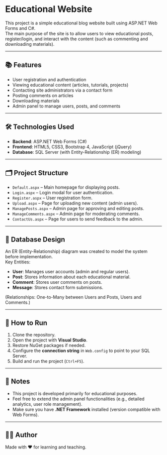 # Educational Website

This project is a simple educational blog website built using ASP.NET Web Forms and C#.  
The main purpose of the site is to allow users to view educational posts, register/login, and interact with the content (such as commenting and downloading materials).

---

## 📚 Features

- User registration and authentication
- Viewing educational content (articles, tutorials, projects)
- Contacting site administrators via a contact form
- Posting comments on articles
- Downloading materials
- Admin panel to manage users, posts, and comments

---

## 🛠️ Technologies Used

- **Backend**: ASP.NET Web Forms (C#)
- **Frontend**: HTML5, CSS3, Bootstrap 4, JavaScript (jQuery)
- **Database**: SQL Server (with Entity-Relationship (ER) modeling)

---

## 🗂️ Project Structure

- `Default.aspx` – Main homepage for displaying posts.
- `Login.aspx` – Login modal for user authentication.
- `Register.aspx` – User registration form.
- `Upload.aspx` – Page for uploading new content (admin users).
- `ManagePosts.aspx` – Admin page for approving and editing posts.
- `ManageComments.aspx` – Admin page for moderating comments.
- `ContactUs.aspx` – Page for users to send feedback to the admin.

---

## 🧩 Database Design

An ER (Entity-Relationship) diagram was created to model the system before implementation.  
Key Entities:

- **User**: Manages user accounts (admin and regular users).
- **Post**: Stores information about each educational material.
- **Comment**: Stores user comments on posts.
- **Message**: Stores contact form submissions.

(Relationships: One-to-Many between Users and Posts, Users and Comments.)

---

## 🚀 How to Run

1. Clone the repository.
2. Open the project with **Visual Studio**.
3. Restore NuGet packages if needed.
4. Configure the **connection string** in `Web.config` to point to your SQL Server.
5. Build and run the project (`Ctrl+F5`).

---

## 📌 Notes

- This project is developed primarily for educational purposes.
- Feel free to extend the admin panel functionalities (e.g., detailed analytics, user role management).
- Make sure you have **.NET Framework** installed (version compatible with Web Forms).

---

## 👩‍💻 Author

Made with ❤️ for learning and teaching.
